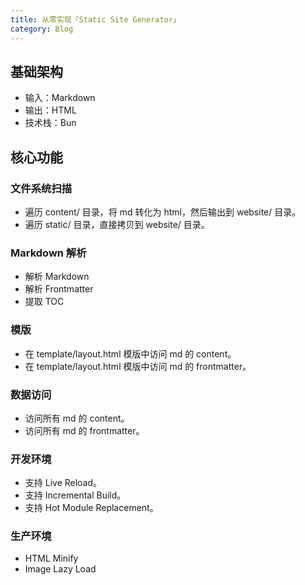 ```yaml
---
title: 从零实现「Static Site Generator」
category: Blog
---
```


## 基础架构

- 输入：Markdown
- 输出：HTML
- 技术栈：Bun

## 核心功能

### 文件系统扫描

- 遍历 content/ 目录，将 md 转化为 html，然后输出到 website/ 目录。
- 遍历 static/ 目录，直接拷贝到 website/ 目录。

### Markdown 解析

- 解析 Markdown
- 解析 Frontmatter
- 提取 TOC

### 模版

- 在 template/layout.html 模版中访问 md 的 content。
- 在 template/layout.html 模版中访问 md 的 frontmatter。

### 数据访问

- 访问所有 md 的 content。
- 访问所有 md 的 frontmatter。

### 开发环境

- 支持 Live Reload。
- 支持 Incremental Build。
- 支持 Hot Module Replacement。

### 生产环境

- HTML Minify
- Image Lazy Load
